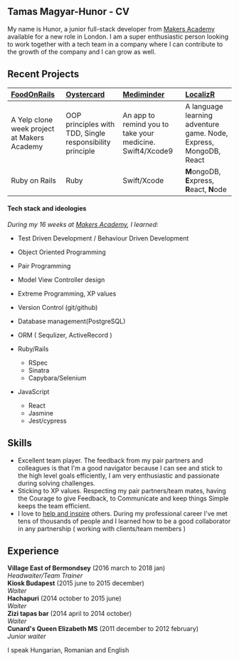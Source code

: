 ## Tamas Magyar-Hunor - CV

My name is Hunor, a junior full-stack developer from [Makers Academy] available for a new role in London. I am a super enthusiastic person looking to work together with a tech team in a company where I can contribute to the growth of the company and I can grow as well.

## Recent Projects

| [FoodOnRails] | [Oystercard] | [Mediminder] | [LocalizR] 
|:-------------- |:------------- |:------------ |:------------ |
| A Yelp clone week project at Makers Academy | OOP principles with TDD, Single responsibility principle | An app to remind you to take your medicine. Swift4/Xcode9 | A language learning adventure game. Node, Express, MongoDB, React |
| Ruby on Rails | Ruby | Swift/Xcode | **M**ongoDB, **E**xpress, **R**eact, **N**ode |


#### Tech stack and ideologies

*During my 16 weeks at [Makers Academy](http://www.makersacademy.com/), I learned:*

- Test Driven Development / Behaviour Driven Development
- Object Oriented Programming
- Pair Programming
- Model View Controller design
- Extreme Programming, XP values
- Version Control (git/github)
- Database management(PostgreSQL)
- ORM ( Sequlizer, ActiveRecord )

- Ruby/Rails
  - RSpec
  - Sinatra
  - Capybara/Selenium
 
- JavaScript
  - React
  - Jasmine
  - Jest/cypress

## Skills
 - Excellent team player. The feedback from my pair partners and colleagues is that I'm a good navigator because I can see and stick to the high level goals efficiently, I am very enthusiastic and passionate during solving challenges.
 - Sticking to XP values. Respecting my pair partners/team mates, having the Courage to give Feedback, to Communicate and keep things Simple keeps the team efficient.
 - I love to [help and inspire](https://scontent-lhr3-1.xx.fbcdn.net/v/t31.0-8/29750049_1882637895109092_1484795324372543323_o.jpg?_nc_cat=0&_nc_eui2=v1%3AAeGwN0F9q7q2cLc_9WSlxa3GqGly318eVdLd_eYs2KNJMpzS7R-GhWD8XST0s-CDB1MEhqPv15LR4nsLMmZhULuw7O-4nkX2Lo9f_OsOdEXjmA&oh=45515bfa25034a6e931177ccc63cf714&oe=5B3A7BCE) others. During my professional career I've met tens of thousands of people and I learned how to be a good collaborator in any partnership ( working with clients/team members )
 


## Experience

**Village East of Bermondsey** (2016 march to 2018 jan)    
*Headwaiter/Team Trainer*  
**Kiosk Budapest** (2015 june to 2015 december)    
*Waiter*  
**Hachapuri** (2014 october to 2015 june)    
*Waiter*  
**Zizi tapas bar** (2014 april to 2014 october)      
*Waiter*   
**Cunard's Queen Elizabeth MS** (2011 december to 2012 february)     
*Junior waiter*  

I speak Hungarian, Romanian and English

[Makers Academy]: https://www.makersacademy.com
[FoodOnRails]: https://github.com/Kotauror/FoodOnRailsMakers
[Oystercard]: https://github.com/tamasmagyarhunor88/oystercard
[Mediminder]: https://github.com/serenahathi/mediminder
[LocalizR]: https://github.com/JoshuaJFHolloway/LocalizR
